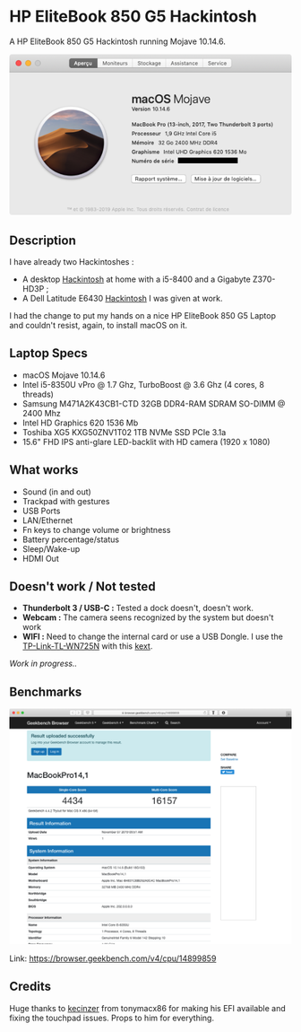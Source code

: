 # HP EliteBook 850 G5 Hackintosh

A HP EliteBook 850 G5 Hackintosh running Mojave 10.14.6.

![](screenshots/specs.png)

## Description

I have already two Hackintoshes :

* A desktop [Hackintosh](https://github.com/kinoute/Hack-Z370-HD3P-i5-8400) at home with a i5-8400 and a Gigabyte Z370-HD3P ;
* A Dell Latitude E6430 [Hackintosh](https://github.com/kinoute/Hack-Dell-Latitude-E6430) I was given at work.

I had the change to put my hands on a nice HP EliteBook 850 G5 Laptop and couldn't resist, again, to install macOS on it.

## Laptop Specs

* macOS Mojave 10.14.6
* Intel i5-8350U vPro @ 1.7 Ghz, TurboBoost @ 3.6 Ghz (4 cores, 8 threads)
* Samsung M471A2K43CB1-CTD 32GB DDR4-RAM SDRAM SO-DIMM @ 2400 Mhz
* Intel HD Graphics 620 1536 Mb
* Toshiba XG5 KXG50ZNV1T02 1TB NVMe SSD PCIe 3.1a 
* 15.6" FHD IPS anti-glare LED-backlit with HD camera (1920 x 1080)

## What works

* Sound (in and out)
* Trackpad with gestures
* USB Ports
* LAN/Ethernet
* Fn keys to change volume or brightness
* Battery percentage/status
* Sleep/Wake-up
* HDMI Out

## Doesn't work / Not tested

* **Thunderbolt 3 / USB-C :** Tested a dock doesn't, doesn't work.
* **Webcam :** The camera seens recognized by the system but doesn't work
* **WIFI :** Need to change the internal card or use a USB Dongle. I use the [TP-Link-TL-WN725N](https://www.tp-link.com/us/home-networking/usb-adapter/tl-wn725n/) with this [kext](https://github.com/chris1111/Wireless-USB-Adapter-Clover).

_Work in progress.._

## Benchmarks

![](screenshots/benchmarks.png)

Link: https://browser.geekbench.com/v4/cpu/14899859

## Credits

Huge thanks to [kecinzer](https://www.tonymacx86.com/members/kecinzer.1373007/) from tonymacx86 for making his EFI available and fixing the touchpad issues. Props to him for everything.

